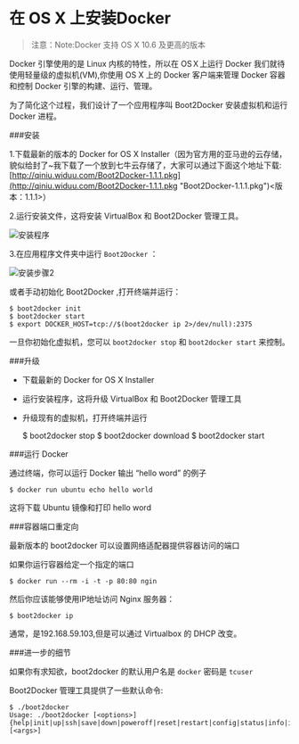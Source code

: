 在 OS X 上安装Docker
===

>注意：Note:Docker 支持 OS X 10.6 及更高的版本

Docker 引擎使用的是 Linux 内核的特性，所以在 OSＸ上运行 Docker 我们就待使用轻量级的虚拟机(VM),你使用 OS X 上的 Docker 客户端来管理 Docker 容器和控制 Docker 引擎的构建、运行、管理。

为了简化这个过程，我们设计了一个应用程序叫 Boot2Docker 安装虚拟机和运行 Docker 进程。

###安装

1.下载最新的版本的 Docker for OS X Installer（因为官方用的亚马逊的云存储，貌似给封了~我下载了一个放到七牛云存储了，大家可以通过下面这个地址下载:[http://qiniu.widuu.com/Boot2Docker-1.1.1.pkg](http://qiniu.widuu.com/Boot2Docker-1.1.1.pkg "Boot2Docker-1.1.1.pkg")<版本：1.1.1>）

2.运行安装文件，这将安装 VirtualBox 和 Boot2Docker 管理工具。

![安装程序](http://widuu.u.qiniudn.com/osx-installer.png)

3.在应用程序文件夹中运行 `Boot2Docker` ：

![安装步骤2](http://widuu.u.qiniudn.com/osx-Boot2Docker-Start-app.png)

或者手动初始化 Boot2Docker ,打开终端并运行：

	$ boot2docker init
	$ boot2docker start
	$ export DOCKER_HOST=tcp://$(boot2docker ip 2>/dev/null):2375

一旦你初始化虚拟机，您可以 `boot2docker stop` 和 `boot2docker start` 来控制。

###升级

+ 下载最新的 Docker for OS X Installer
+ 运行安装程序，这将升级 VirtualBox 和 Boot2Docker 管理工具
+ 升级现有的虚拟机，打开终端并运行

	$ boot2docker stop
	$ boot2docker download
	$ boot2docker start

###运行 Docker

通过终端，你可以运行 Docker 输出 “hello word” 的例子

	$ docker run ubuntu echo hello world

这将下载 Ubuntu 镜像和打印 hello word

###容器端口重定向

最新版本的 boot2docker 可以设置网络适配器提供容器访问的端口

如果你运行容器给定一个指定的端口

	$ docker run --rm -i -t -p 80:80 ngin

然后你应该能够使用IP地址访问 Nginx 服务器：

	$ boot2docker ip

通常，是192.168.59.103,但是可以通过 Virtualbox 的 DHCP 改变。

###进一步的细节

如果你有求知欲，boot2docker 的默认用户名是 `docker` 密码是 `tcuser`

Boot2Docker 管理工具提供了一些默认命令:

	$ ./boot2docker
	Usage: ./boot2docker [<options>]
	{help|init|up|ssh|save|down|poweroff|reset|restart|config|status|info|ip|delete|download|version} [<args>]
